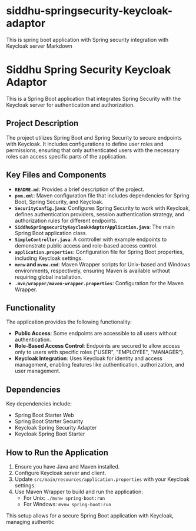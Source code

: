 # siddhu-springsecurity-keycloak-adaptor
This is spring boot application with Spring security integration with Keycloak server
Markdown

# Siddhu Spring Security Keycloak Adaptor

This is a Spring Boot application that integrates Spring Security with the Keycloak server for authentication and authorization. 
## Project Description

The project utilizes Spring Boot and Spring Security to secure endpoints with Keycloak. It includes configurations to define user roles and permissions, ensuring that only authenticated users with the necessary roles can access specific parts of the application. 


## Key Files and Components

-   **`README.md`**: Provides a brief description of the project.
-   **`pom.xml`**:  Maven configuration file that includes dependencies for Spring Boot, Spring Security, and Keycloak. 
-   **`SecurityConfig.java`**: Configures Spring Security to work with Keycloak, defines authentication providers, session authentication strategy, and authorization rules for different endpoints. 
-   **`SiddhuSpringsecurityKeycloakAdaptorApplication.java`**:  The main Spring Boot application class. 
-   **`SimpleController.java`**:  A controller with example endpoints to demonstrate public access and role-based access control. 
-   **`application.properties`**:  Configuration file for Spring Boot properties, including Keycloak settings. 
-   **`mvnw` and `mvnw.cmd`**: Maven Wrapper scripts for Unix-based and Windows environments, respectively, ensuring Maven is available without requiring global installation.
-   **`.mvn/wrapper/maven-wrapper.properties`**: Configuration for the Maven Wrapper.

## Functionality

The application provides the following functionality:

-   **Public Access**:  Some endpoints are accessible to all users without authentication. 
-   **Role-Based Access Control**:  Endpoints are secured to allow access only to users with specific roles ("USER", "EMPLOYEE", "MANAGER"). 
-   **Keycloak Integration**:  Uses Keycloak for identity and access management, enabling features like authentication, authorization, and user management. 

## Dependencies

Key dependencies include:

-   Spring Boot Starter Web
-   Spring Boot Starter Security
-   Keycloak Spring Security Adapter
-   Keycloak Spring Boot Starter

## How to Run the Application

1.  Ensure you have Java and Maven installed.
2.  Configure Keycloak server and client.
3.  Update `src/main/resources/application.properties` with your Keycloak settings.
4.  Use Maven Wrapper to build and run the application:
    -   For Unix: `./mvnw spring-boot:run`
    -   For Windows: `mvnw spring-boot:run`

This setup allows for a secure Spring Boot application with Keycloak, managing authentic
